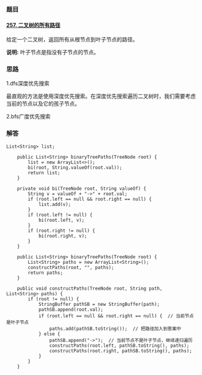 ### 题目

#### [257. 二叉树的所有路径](https://leetcode-cn.com/problems/binary-tree-paths/)

给定一个二叉树，返回所有从根节点到叶子节点的路径。

**说明:** 叶子节点是指没有子节点的节点。

### 思路

1.dfs深度优先搜索

最直观的方法是使用深度优先搜索。在深度优先搜索遍历二叉树时，我们需要考虑当前的节点以及它的孩子节点。

2.bfs广度优先搜索



### 解答

```
List<String> list;

    public List<String> binaryTreePaths(TreeNode root) {
        list = new ArrayList<>();
        bi(root, String.valueOf(root.val));
        return list;
    }

    private void bi(TreeNode root, String valueOf) {
        String v = valueOf + "->" + root.val;
        if (root.left == null && root.right == null) {
            list.add(v);
        }
        if (root.left != null) {
            bi(root.left, v);
        }
        if (root.right != null) {
            bi(root.right, v);
        }
    }
```

```
	public List<String> binaryTreePaths(TreeNode root) {
        List<String> paths = new ArrayList<String>();
        constructPaths(root, "", paths);
        return paths;
    }

    public void constructPaths(TreeNode root, String path, List<String> paths) {
        if (root != null) {
            StringBuffer pathSB = new StringBuffer(path);
            pathSB.append(root.val);
            if (root.left == null && root.right == null) {  // 当前节点是叶子节点
                paths.add(pathSB.toString());  // 把路径加入到答案中
            } else {
                pathSB.append("->");  // 当前节点不是叶子节点，继续递归遍历
                constructPaths(root.left, pathSB.toString(), paths);
                constructPaths(root.right, pathSB.toString(), paths);
            }
        }
    }
```

